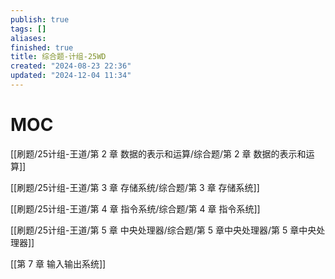 ```yaml
---
publish: true
tags: []
aliases: 
finished: true
title: 综合题-计组-25WD
created: "2024-08-23 22:36"
updated: "2024-12-04 11:34"
---
```

# MOC

[[刷题/25计组-王道/第 2 章 数据的表示和运算/综合题/第 2 章 数据的表示和运算]]

[[刷题/25计组-王道/第 3 章 存储系统/综合题/第 3 章 存储系统]]

[[刷题/25计组-王道/第 4 章 指令系统/综合题/第 4 章 指令系统]]

[[刷题/25计组-王道/第 5 章 中央处理器/综合题/第 5 章中央处理器/第 5 章中央处理器]]

[[第 7 章 输入输出系统]]